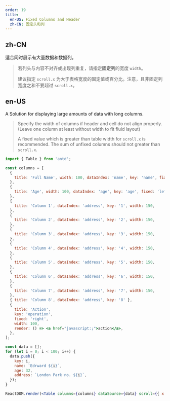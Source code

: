 ```yaml
---
order: 19
title:
  en-US: Fixed Columns and Header
  zh-CN: 固定头和列
---
```


## zh-CN

适合同时展示有大量数据和数据列。

> 若列头与内容不对齐或出现列重复，请指定**固定列**的宽度 `width`。
>
> 建议指定 `scroll.x` 为大于表格宽度的固定值或百分比。注意，且非固定列宽度之和不要超过 `scroll.x`。

## en-US

A Solution for displaying large amounts of data with long columns.

> Specify the width of columns if header and cell do not align properly. (Leave one column at least without width to fit fluid layout)
>
> A fixed value which is greater than table width for `scroll.x` is recommended. The sum of unfixed columns should not greater than `scroll.x`.

````jsx
import { Table } from 'antd';

const columns = [
  {
    title: 'Full Name', width: 100, dataIndex: 'name', key: 'name', fixed: 'left',
  },
  {
    title: 'Age', width: 100, dataIndex: 'age', key: 'age', fixed: 'left',
  },
  {
    title: 'Column 1', dataIndex: 'address', key: '1', width: 150,
  },
  {
    title: 'Column 2', dataIndex: 'address', key: '2', width: 150,
  },
  {
    title: 'Column 3', dataIndex: 'address', key: '3', width: 150,
  },
  {
    title: 'Column 4', dataIndex: 'address', key: '4', width: 150,
  },
  {
    title: 'Column 5', dataIndex: 'address', key: '5', width: 150,
  },
  {
    title: 'Column 6', dataIndex: 'address', key: '6', width: 150,
  },
  {
    title: 'Column 7', dataIndex: 'address', key: '7', width: 150,
  },
  { title: 'Column 8', dataIndex: 'address', key: '8' },
  {
    title: 'Action',
    key: 'operation',
    fixed: 'right',
    width: 100,
    render: () => <a href="javascript:;">action</a>,
  },
];

const data = [];
for (let i = 0; i < 100; i++) {
  data.push({
    key: i,
    name: `Edrward ${i}`,
    age: 32,
    address: `London Park no. ${i}`,
  });
}

ReactDOM.render(<Table columns={columns} dataSource={data} scroll={{ x: 1500, y: 300 }} />, mountNode);
````

